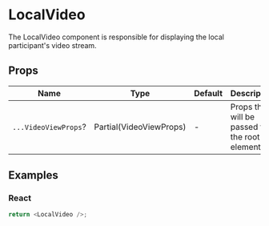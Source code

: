 # LocalVideo

The LocalVideo component is responsible for displaying the local participant's video stream.

## Props

| Name                 | Type                    | Default | Description                                    |
| -------------------- | ----------------------- | ------- | ---------------------------------------------- |
| `...VideoViewProps`? | Partial(VideoViewProps) | -       | Props that will be passed to the root element. |

## Examples

### React

```javascript
return <LocalVideo />;
```
